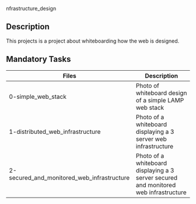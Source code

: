 nfrastructure_design

## Description

This projects is a project about whiteboarding how the web is designed.

## Mandatory Tasks

| Files | Description |
| ----- | ----------- |
| 0-simple_web_stack | Photo of whiteboard design of a simple LAMP web stack |
| 1-distributed_web_infrastructure | Photo of a whiteboard displaying a 3 server web infrastructure |
| 2-secured_and_monitored_web_infrastructure | Photo of a whiteboard displaying a 3 server secured and monitored web infrastructure |
